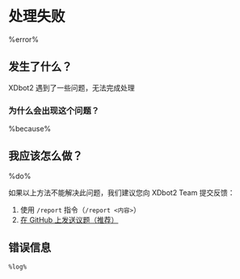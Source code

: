 # 处理失败

%error%

## 发生了什么？

XDbot2 遇到了一些问题，无法完成处理

### 为什么会出现这个问题？

%because%

## 我应该怎么做？

%do%

如果以上方法不能解决此问题，我们建议您向 XDbot2 Team 提交反馈：

1. 使用 `/report` 指令（`/report <内容>`）
2. [在 GitHub 上发送议题（推荐）](https://github.com/ITCraftDevelopmentTeam/XDbot2/issues/new)

## 错误信息

```text
%log%
```